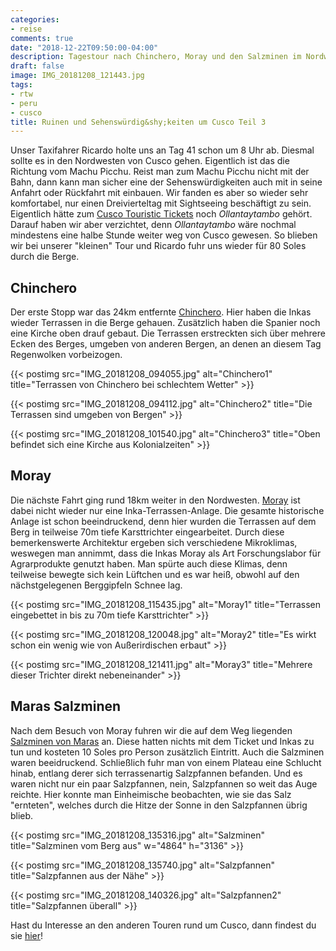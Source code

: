 ```yaml
---
categories:
- reise
comments: true
date: "2018-12-22T09:50:00-04:00"
description: Tagestour nach Chinchero, Moray und den Salzminen im Nordwesten von Cusco
draft: false
image: IMG_20181208_121443.jpg
tags:
- rtw
- peru
- cusco
title: Ruinen und Sehenswürdig&shy;keiten um Cusco Teil 3
---
```


Unser Taxifahrer Ricardo holte uns an Tag 41 schon um 8 Uhr ab. Diesmal sollte es in den Nordwesten von Cusco gehen. Eigentlich ist das die Richtung vom Machu Picchu. Reist man zum Machu Picchu nicht mit der Bahn, dann kann man sicher eine der Sehenswürdigkeiten auch mit in seine Anfahrt oder Rückfahrt mit einbauen. Wir fanden es aber so wieder sehr komfortabel, nur einen Dreivierteltag mit Sightseeing beschäftigt zu sein. Eigentlich hätte zum [Cusco Touristic Tickets](https://www.cuscoperu.com/en/useful-information/touristic-tickets/cusco-touristic-ticket) noch _Ollantaytambo_ gehört. Darauf haben wir aber verzichtet, denn _Ollantaytambo_ wäre nochmal mindestens eine halbe Stunde weiter weg von Cusco gewesen. So blieben wir bei unserer "kleinen" Tour und Ricardo fuhr uns wieder für 80 Soles durch die Berge.

## Chinchero

Der erste Stopp war das 24km entfernte [Chinchero](https://goo.gl/maps/KWzJzj2HNZq). Hier haben die Inkas wieder Terrassen in die Berge gehauen. Zusätzlich haben die Spanier noch eine Kirche oben drauf gebaut. Die Terrassen erstreckten sich über mehrere Ecken des Berges, umgeben von anderen Bergen, an denen an diesem Tag Regenwolken vorbeizogen.

{{< postimg src="IMG_20181208_094055.jpg" alt="Chinchero1" title="Terrassen von Chinchero bei schlechtem Wetter" >}}

{{< postimg src="IMG_20181208_094112.jpg" alt="Chinchero2" title="Die Terrassen sind umgeben von Bergen" >}}

{{< postimg src="IMG_20181208_101540.jpg" alt="Chinchero3" title="Oben befindet sich eine Kirche aus Kolonialzeiten" >}}

## Moray

Die nächste Fahrt ging rund 18km weiter in den Nordwesten. [Moray](https://goo.gl/maps/ArPpsa9TWcC2) ist dabei nicht wieder nur eine Inka-Terrassen-Anlage. Die gesamte historische Anlage ist schon beeindruckend, denn hier wurden die Terrassen auf dem Berg in teilweise 70m tiefe Karsttrichter eingearbeitet. Durch diese bemerkenswerte Architektur ergeben sich verschiedene Mikroklimas, weswegen man annimmt, dass die Inkas Moray als Art Forschungslabor für Agrarprodukte genutzt haben. Man spürte auch diese Klimas, denn teilweise bewegte sich kein Lüftchen und es war heiß, obwohl auf den nächstgelegenen Berggipfeln Schnee lag.

{{< postimg src="IMG_20181208_115435.jpg" alt="Moray1" title="Terrassen eingebettet in bis zu 70m tiefe Karsttrichter" >}}

{{< postimg src="IMG_20181208_120048.jpg" alt="Moray2" title="Es wirkt schon ein wenig wie von Außerirdischen erbaut" >}}

{{< postimg src="IMG_20181208_121411.jpg" alt="Moray3" title="Mehrere dieser Trichter direkt nebeneinander" >}}

## Maras Salzminen

Nach dem Besuch von Moray fuhren wir die auf dem Weg liegenden [Salzminen von Maras](https://goo.gl/maps/1MDkXWFUbXU2) an. Diese hatten nichts mit dem Ticket und Inkas zu tun und kosteten 10 Soles pro Person zusätzlich Eintritt. Auch die Salzminen waren beeidruckend. Schließlich fuhr man von einem Plateau eine Schlucht hinab, entlang derer sich terrassenartig Salzpfannen befanden. Und es waren nicht nur ein paar Salzpfannen, nein, Salzpfannen so weit das Auge reichte. Hier konnte man Einheimische beobachten, wie sie das Salz "ernteten", welches durch die Hitze der Sonne in den Salzpfannen übrig blieb.

{{< postimg src="IMG_20181208_135316.jpg" alt="Salzminen" title="Salzminen vom Berg aus" w="4864" h="3136" >}}

{{< postimg src="IMG_20181208_135740.jpg" alt="Salzpfannen" title="Salzpfannen aus der Nähe" >}}

{{< postimg src="IMG_20181208_140326.jpg" alt="Salzpfannen2" title="Salzpfannen überall" >}}

Hast du Interesse an den anderen Touren rund um Cusco, dann findest du sie [hier](/tags/cusco)!
